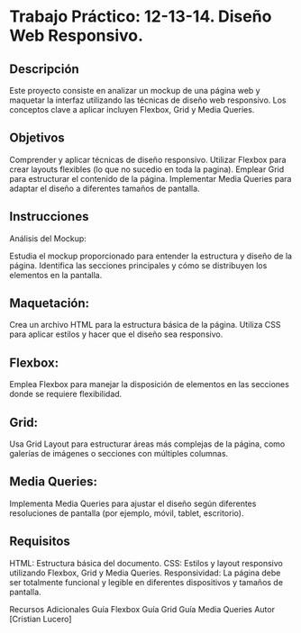 # Trabajo Práctico: 12-13-14. Diseño Web Responsivo.

## Descripción
Este proyecto consiste en analizar un mockup de una página web y maquetar la interfaz utilizando las técnicas de diseño web responsivo. Los conceptos clave a aplicar incluyen Flexbox, Grid y Media Queries.

## Objetivos
Comprender y aplicar técnicas de diseño responsivo.
Utilizar Flexbox para crear layouts flexibles (lo que no sucedio en toda la pagina).
Emplear Grid para estructurar el contenido de la página.
Implementar Media Queries para adaptar el diseño a diferentes tamaños de pantalla.

## Instrucciones
Análisis del Mockup:

Estudia el mockup proporcionado para entender la estructura y diseño de la página.
Identifica las secciones principales y cómo se distribuyen los elementos en la pantalla.

## Maquetación:

Crea un archivo HTML para la estructura básica de la página.
Utiliza CSS para aplicar estilos y hacer que el diseño sea responsivo.

## Flexbox:

Emplea Flexbox para manejar la disposición de elementos en las secciones donde se requiere flexibilidad.

## Grid:

Usa Grid Layout para estructurar áreas más complejas de la página, como galerías de imágenes o secciones con múltiples columnas.


## Media Queries: 

Implementa Media Queries para ajustar el diseño según diferentes resoluciones de pantalla (por ejemplo, móvil, tablet, escritorio).


## Requisitos
HTML: Estructura básica del documento.
CSS: Estilos y layout responsivo utilizando Flexbox, Grid y Media Queries.
Responsividad: La página debe ser totalmente funcional y legible en diferentes dispositivos y tamaños de pantalla.

Recursos Adicionales
Guía Flexbox
Guía Grid
Guía Media Queries
Autor
[Cristian Lucero]



